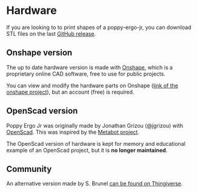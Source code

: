 # Hardware

If you are looking to to print shapes of a poppy-ergo-jr, you can download STL files on the last [GitHub release](https://github.com/poppy-project/poppy-ergo-jr/releases).

## Onshape version
The up to date hardware version is made with [Onshape](https://www.onshape.com/), which is a proprietary online CAD software, free to use for public projects.

You can view and modify the hardware parts on Onshape ([link of the onshape project](https://cad.onshape.com/documents/10951c2120eb4209abfff972/v/c9efe002e0139ae07877915a/e/277053aa365542f291f2f52f)), but an account (free) is required.


## OpenScad version
Poppy Ergo Jr was originally made by Jonathan Grizou (@jgrizou) with [OpenScad](http://www.openscad.org/).
This was inspired by the [Metabot project](https://github.com/Rhoban/Metabot/).

The OpenScad version of hardware is kept for memory and educational example of an OpenScad project, but it is __no longer maintained__.


## Community
An alternative version made by S. Brunel [can be found on Thingiverse](http://www.thingiverse.com/thing:1246862).


